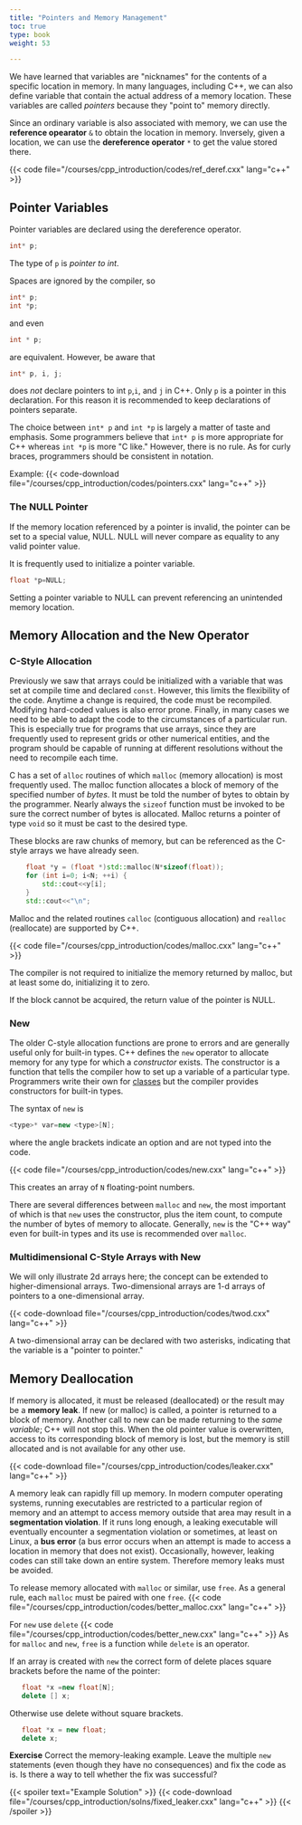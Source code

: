 ```yaml
---
title: "Pointers and Memory Management"
toc: true
type: book
weight: 53

---
```


We have learned that variables are "nicknames" for the contents of a specific location in memory.  In many languages, including C++, we can also define variable that contain the actual address of a memory location.  These variables are called _pointers_ because they "point to" memory directly.

Since an ordinary variable is also associated with memory, we can use the **reference opearator** `&` to obtain the location in memory.  Inversely, given a location, we can use the **dereference operator** `*` to get the value stored there.

{{< code file="/courses/cpp_introduction/codes/ref_deref.cxx" lang="c++" >}}

## Pointer Variables

Pointer variables are declared using the dereference operator.  
```c++
int* p;
```
The type of `p` is _pointer to int_.  

Spaces are ignored by the compiler, so
```c++
int* p;
int *p;
```
and even
```c++
int * p;
```
are equivalent.  However, be aware that
```c++
int* p, i, j;
```
does _not_ declare pointers to int `p`,`i`, and `j` in C++.  Only `p` is a pointer in this declaration.  For this reason it is recommended to keep declarations of pointers separate.

The choice between `int* p` and `int *p` is largely a matter of taste and emphasis.  Some programmers believe that `int* p` is more appropriate for C++ whereas `int *p` is more "C like."  However, there is no rule.  As for curly braces, programmers should be consistent in notation.

Example:
{{< code-download file="/courses/cpp_introduction/codes/pointers.cxx" lang="c++" >}}

### The NULL Pointer

If the memory location referenced by a pointer is invalid, the pointer can be set to a special value, NULL.  NULL will never compare as equality to any valid pointer value. 

It is frequently used to initialize a pointer variable.
```c++
float *p=NULL;
```
Setting a pointer variable to NULL can prevent referencing an unintended memory location.

## Memory Allocation and the New Operator

### C-Style Allocation
Previously we saw that arrays could be initialized with a variable that was set at compile time and declared `const`.   However, this limits the flexibility of the code.  Anytime a change is required, the code must be recompiled.  Modifying hard-coded values is also error prone.  Finally, in many cases we need to be able to adapt the code to the circumstances of a particular run.  This is especially true for programs that use arrays, since they are frequently used to represent grids or other numerical entities, and the program should be capable of running at different resolutions without the need to recompile each time.

C has a set of `alloc` routines of which `malloc` (memory allocation) is most frequently used.  The malloc function allocates a block of memory of the specified number of _bytes_.  It must be told the number of bytes to obtain by the programmer.  Nearly always the `sizeof` function must be invoked to be sure the correct number of bytes is allocated.
Malloc returns a pointer of type `void` so it must be cast to the desired type.

These blocks are raw chunks of memory, but can be referenced as the C-style arrays we have already seen.  
```c++
    float *y = (float *)std::malloc(N*sizeof(float));
    for (int i=0; i<N; ++i) {
        std::cout<<y[i];
    }
    std::cout<<"\n";
```

Malloc and the related routines `calloc` (contiguous allocation) and `realloc` (reallocate) are supported by C++.

{{< code file="/courses/cpp_introduction/codes/malloc.cxx" lang="c++" >}}

The compiler is not required to initialize the memory returned by malloc, but at least some do, initializing it to zero.

If the block cannot be acquired, the return value of the pointer is NULL.

### New

The older C-style allocation functions are prone to errors and are generally useful only for built-in types.  C++ defines the `new` operator to allocate memory for any type for which a _constructor_ exists.  The constructor is a function that tells the compiler how to set up a variable of a particular type.  Programmers write their own for [classes](/courses/cpp_introduction/classes) but the compiler provides constructors for built-in types.

The syntax of `new` is
```c++
<type>* var=new <type>[N];
```
where the angle brackets indicate an option and are not typed into the code.

{{< code file="/courses/cpp_introduction/codes/new.cxx" lang="c++" >}}

This creates an array of `N` floating-point numbers.

There are several differences between `malloc` and `new`, the most important of which is that `new` uses the constructor, plus the item count, to compute the number of bytes of memory to allocate.  Generally, `new` is the "C++ way" even for built-in types and its use is recommended over `malloc`.

### Multidimensional C-Style Arrays with New

We will only illustrate 2d arrays here; the concept can be extended to higher-dimensional arrays.
Two-dimensional arrays are 1-d arrays of pointers to a one-dimensional array.

{{< code-download file="/courses/cpp_introduction/codes/twod.cxx" lang="c++" >}}

A two-dimensional array can be declared with two asterisks, indicating that the variable is a "pointer to pointer."

## Memory Deallocation

If memory is allocated, it must be released (deallocated) or the result may be a **memory leak**.  If new (or malloc) is called, a pointer is returned to a block of memory.  Another call to new can be made returning to the _same variable_; C++ will not stop this.  When the old pointer value is overwritten, access to its corresponding block of memory is lost, but the memory is still allocated and is not available for any other use.  

{{< code-download file="/courses/cpp_introduction/codes/leaker.cxx" lang="c++" >}}

A memory leak can rapidly fill up memory.  In modern computer operating systems, running executables are restricted to a particular region of memory and an attempt to access memory outside that area may result in a **segmentation violation**.  If it runs long enough, a leaking executable will eventually encounter a segmentation violation or sometimes, at least on Linux, a **bus error** (a bus error occurs when an attempt is made to access a location in memory that does not exist).  Occasionally, however, leaking codes can still take down an entire system.   Therefore memory leaks must be avoided.

To release memory allocated with `malloc` or similar, use `free`.  As a general rule, each `malloc` must be paired with one `free`.
{{< code file="/courses/cpp_introduction/codes/better_malloc.cxx" lang="c++" >}}

For `new` use `delete`
{{< code file="/courses/cpp_introduction/codes/better_new.cxx" lang="c++" >}}
As for `malloc` and `new`, `free` is a function while `delete` is an operator.

If an array is created with `new` the correct form of delete places square brackets before the name of the pointer:
```c++
   float *x =new float[N];
   delete [] x;
```
Otherwise use delete without square brackets.
```c++
   float *x = new float;
   delete x;
```

**Exercise**
Correct the memory-leaking example.  Leave the multiple `new` statements (even though they have no consequences) and fix the code as is.  Is there a way to tell whether the fix was successful?

{{< spoiler text="Example Solution" >}}
{{< code-download file="/courses/cpp_introduction/solns/fixed_leaker.cxx" lang="c++" >}}
{{< /spoiler >}}


